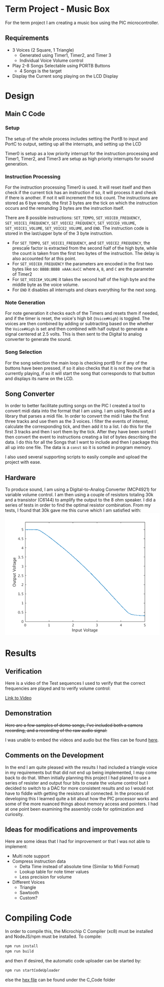 # Term Project - Music Box
For the term project I am creating a music box using the PIC microcontroller. 

## Requirements
- 3 Voices (2 Square, 1 Triangle)
    - Generated using Timer1, Timer2, and Timer 3
    - Individual Voice Volume control
- Play 2-8 Songs Selectable using PORTB Buttons
    - 4 Songs is the target
- Display the Current song playing on the LCD Display


# Design

## Main C Code

### Setup
The setup of the whole process includes setting the PortB to input and PortC to output, setting up all the interrupts, and setting up the LCD

Timer0 is setup as a low priority interrupt for the instruction processing and Timer1, Timer2, and Timer3 are setup as high priority interrupts for sound generation.

### Instruction Processing
For the instruction processing Timer0 is used. It will reset itself and then check if the current tick has an instruction if so, it will process it and check if there is another. If not it will increment the tick count. The instructions are stored as 6 bye words, the first 3 bytes are the tick on which the instruction occurs and the remanding 3 bytes are the instruction itself.

There are 8 possible instructions: `SET_TEMPO`, `SET_VOICE0_FREQUENCY`, `SET_VOICE1_FREQUENCY`, `SET_VOICE2_FREQUENCY`, `SET_VOICE0_VOLUME`, `SET_VOICE1_VOLUME`, `SET_VOICE2_VOLUME`, and `END`. The instruction code is stored in the last/upper byte of the 3 byte instruction. 
- For `SET_TEMPO`, `SET_VOICE1_FREQUENCY`, and `SET_VOICE2_FREQUENCY`, the prescale factor is extracted from the second half of the high byte, while the count is taken from the first two bytes of the instruction. The delay is also accounted for at this point.
- For `SET_VOICE0_FREQUENCY` the parameters are encoded in the first two bytes like so: `BBBB:BBBB xAAA:AxCC` where `A`, `B`, and `C` are the parameter of Timer2
- For `SET_VOICE#_VOLUME` it takes the second half of the high byte and the middle byte as the voice volume.
- For `END` it disables all interrupts and clears everything for the next song.

### Note Generation
For note generation it checks each of the Timers and resets them if needed, and if the timer is reset, the voice's high bit (`Voice#High`) is toggled. The voices are then combined by adding or subtracting based on the whether the `Voice#High` is set and then combined with half output to generate a signal centered at 2.5 volts. This is then sent to the Digital to analog converter to generate the sound.

### Song Selection
For the song selection the main loop is checking portB for if any of the buttons have been pressed, if so it also checks that it is not the one that is currently playing, if so it will start the song that corresponds to that button and displays its name on the LCD.

## Song Converter
In order to better facilitate putting songs on the PIC I created a tool to convert midi data into the format that I am using. I am using NodeJS and a library that parses a midi file. In order to convert the midi I take the first three tracks and use them as the 3 voices. I filter the events of interest, calculate the corresponding tick, and then add it to a list. I do this for the first 3 tracks and then I sort them by the tick. After they have been sorted I then convert the event to instructions creating a list of bytes describing the data. I do this for all the Songs that I want to include and then I package this all up into one file. The data is a `const` so it is sorted in program memory.

I also used several supporting scripts to easily compile and upload the project with ease.

## Hardware
To produce sound, I am using a Digital-to-Analog Converter (MCP4921) for variable volume control. I am then using a couple of resistors totaling 30k and a transistor (C6144) to amplify the output to the 8 ohm speaker. I did a series of tests in order to find the optimal resistor combination. From my tests, I found that 30k gave me this curve which I am satisfied with:
![](./Results/TransistorTransfer.png)


# Results
## Verification
Here is a video of the Test sequences I used to verify that the correct frequencies are played and to verify volume control:

[Link to Video](Results/Test.mp4)

## Demonstration
~~Here are a few samples of demo songs, I've included both a camera recording, and a recording of the raw audio signal:~~

I was unable to embed the videos and audio but the files can be found [here](Results).

## Comments on the Development
In the end I am quite pleased with the results I had included a triangle voice in my requirements but that did not end up being implemented, I may come back to do that. When initially planning this project I had planed to use a series of resister and output four bits to create the volume control but I decided to switch to a DAC for more consistent results and so I would not have to fiddle with getting the resistors all connected. In the process of developing this I learned quite a bit about how the PIC processor works and some of the more nuanced things about memory access and pointers. I had at one point been examining the assembly code for optimization and curiosity.

## Ideas for modifications and improvements
Here are some ideas that I had for improvement or that I was not able to implement:
- Multi note support 
- Compress instruction data
    - Delta Time instead of absolute time (Similar to Midi Format)
    - Lookup table for note timer values
    - Less precision for volume
- Different Voices
    - Triangle
    - Sawtooth
    - Custom?

# Compiling Code
In order to compile this, the Microchip C Compiler (xc8) must be installed and NodeJS/npm must be installed.
To compile:
```bash
npm run install
npm run build
```
and then if desired, the automatic code uploader can be started by:
```bash
npm run startCodeUploader
```
else the [hex file](C_Code/main.hex) can be found under the C_Code folder
